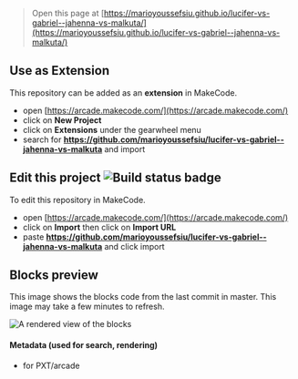  


> Open this page at [https://marioyoussefsiu.github.io/lucifer-vs-gabriel--jahenna-vs-malkuta/](https://marioyoussefsiu.github.io/lucifer-vs-gabriel--jahenna-vs-malkuta/)

## Use as Extension

This repository can be added as an **extension** in MakeCode.

* open [https://arcade.makecode.com/](https://arcade.makecode.com/)
* click on **New Project**
* click on **Extensions** under the gearwheel menu
* search for **https://github.com/marioyoussefsiu/lucifer-vs-gabriel--jahenna-vs-malkuta** and import

## Edit this project ![Build status badge](https://github.com/marioyoussefsiu/lucifer-vs-gabriel--jahenna-vs-malkuta/workflows/MakeCode/badge.svg)

To edit this repository in MakeCode.

* open [https://arcade.makecode.com/](https://arcade.makecode.com/)
* click on **Import** then click on **Import URL**
* paste **https://github.com/marioyoussefsiu/lucifer-vs-gabriel--jahenna-vs-malkuta** and click import

## Blocks preview

This image shows the blocks code from the last commit in master.
This image may take a few minutes to refresh.

![A rendered view of the blocks](https://github.com/marioyoussefsiu/lucifer-vs-gabriel--jahenna-vs-malkuta/raw/master/.github/makecode/blocks.png)

#### Metadata (used for search, rendering)

* for PXT/arcade
<script src="https://makecode.com/gh-pages-embed.js"></script><script>makeCodeRender("{{ site.makecode.home_url }}", "{{ site.github.owner_name }}/{{ site.github.repository_name }}");</script>
